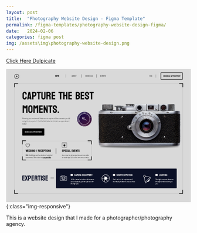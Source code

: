 ```yaml
---
layout: post
title:  "Photography Website Design - Figma Template"
permalink: /figma-templates/photography-website-design-figma/
date:   2024-02-06
categories: figma post
img: /assets\img\photography-website-design.png
---
```



<a class="button"  href="https://www.figma.com/community/file/1334398057374604365/photographer-website-design" target="_blank">Click Here Dulpicate</a>

![image-title-here](/assets\img\photography-website-design.png){:class="img-responsive"}

This is a website design that I made for a photographer/photography agency.
